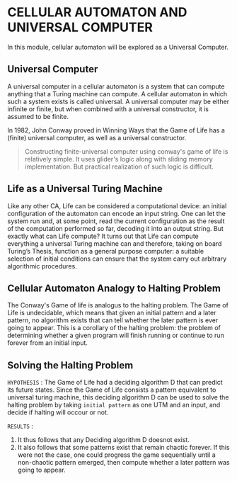 # CELLULAR AUTOMATON AND UNIVERSAL COMPUTER

In this module, cellular automaton will be explored as a Universal Computer.

## Universal Computer

A universal computer in a cellular automaton is a system that can compute anything that a Turing machine can compute. A cellular automaton in which such a system exists is called universal. A universal computer may be either infinite or finite, but when combined with a universal constructor, it is assumed to be finite. 

In 1982, John Conway proved in Winning Ways that the Game of Life has a (finite) universal computer, as well as a universal constructor.

> Constructing finite-universal computer using conway's game of life is relatively simple. It uses glider's logic along with sliding memory implementation. But practical realization of such logic is difficult.

## Life as a Universal Turing Machine

Like any other CA, Life can be considered a computational device: an initial configuration of the automaton can encode an input string. One can let the system run and, at some point, read the current configuration as the result of the computation performed so far, decoding it into an output string. But exactly what can Life compute? It turns out that Life can compute everything a universal Turing machine can and therefore, taking on board Turing’s Thesis, function as a general purpose computer: a suitable selection of initial conditions can ensure that the system carry out arbitrary algorithmic procedures. 

## Cellular Automaton Analogy to Halting Problem

The Conway's Game of life is analogus to the halting problem. The Game of Life is undecidable, which means that given an initial pattern and a later pattern, no algorithm exists that can tell whether the later pattern is ever going to appear. 
This is a corollary of the halting problem: the problem of determining whether a given program will finish running or continue to run forever from an initial input.

## Solving the Halting Problem

`HYPOTHESIS` : The Game of Life had a deciding algorithm D that can predict its future states.
Since the Game of Life consists a pattern equivalent to universal turing machine, this deciding algorithm D can be used to solve the halting problem by taking `initial pattern` as one UTM and an input, and decide if halting will occour or not. 

`RESULTS` :     
1. It thus follows that any Deciding algorithm D doesnot exist.
2. It also follows that some patterns exist that remain chaotic forever. If this were not the case, one could progress the game sequentially until a non-chaotic pattern emerged, then compute whether a later pattern was going to appear. 

